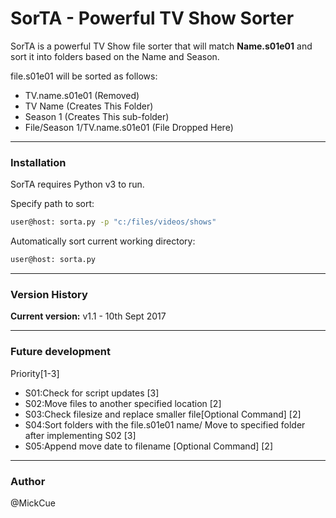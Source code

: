 # SorTA - Powerful TV Show Sorter

SorTA is a powerful TV Show file sorter that will match **Name.s01e01** and sort it into folders based on the Name and Season.

file.s01e01 will be sorted as follows:

 - TV.name.s01e01 (Removed)
 - TV Name (Creates This Folder) 
 - Season 1 (Creates This sub-folder) 
 - File/Season 1/TV.name.s01e01 (File Dropped Here)

___
### Installation

SorTA requires Python v3 to run.

Specify path to sort:

```sh
user@host: sorta.py -p "c:/files/videos/shows"
```
Automatically sort current working directory:
```sh
user@host: sorta.py 
```

___
### Version History

**Current version:** v1.1  -  10th Sept 2017
___
### Future development
Priority[1-3]
- S01:Check for script updates [3]
- S02:Move files to another specified location [2]
- S03:Check filesize and replace smaller file[Optional Command] [2]
- S04:Sort folders with the file.s01e01 name/ Move to specified folder after implementing S02 [3]
- S05:Append move date to filename [Optional Command] [2]

___
### Author
@MickCue
